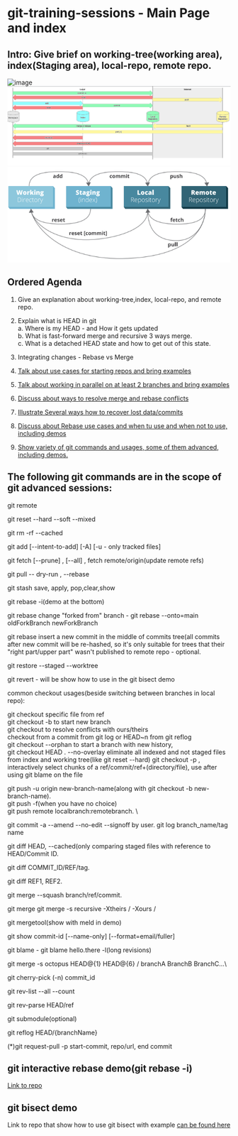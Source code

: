 # git-training-sessions - Main Page and index


## Intro: Give brief on working-tree(working area), index(Staging area), local-repo, remote repo.
![image](https://user-images.githubusercontent.com/75700623/182334942-8fb8cecf-6aa5-4256-8a61-7b09125a941e.png)
![img_1.png](./pictures/img_1.png)
![img.png](./pictures/img.png)


## Ordered Agenda
 1. Give an explanation about working-tree,index, local-repo, and remote repo.
 2. Explain what is HEAD in git\
   a. Where is my HEAD - and How it gets updated\
   b. What is fast-forward merge and recursive 3 ways merge.\
   c. What is a detached HEAD state and how to get out of this state.
 3. Integrating changes - Rebase vs Merge

 4. [Talk about use cases for starting repos and bring examples](./starting-a-repo.md)
 5. [Talk about working in parallel on at least 2 branches and bring examples](./juggle-between-features.md)
 6. [Discuss about ways to resolve merge and rebase conflicts ](./merging-and-solving-conflicts.md)
 7. [Illustrate Several ways how to recover lost data/commits](./recover-lost-commits-or-work.md)
 8. [Discuss about Rebase use cases and when tu use and when not to use, including demos](./rebase-use-cases.md)
 9. [Show variety of git commands and usages, some of them advanced, including demos. ](./advanced--msc-use-cases.md)
     

## The following git commands are in the scope of git advanced sessions:
git remote

git reset --hard --soft --mixed

git rm -rf --cached

git add [--intent-to-add] [-A] [-u - only tracked files]

git fetch [--prune] , [--all] , fetch remote/origin(update remote refs) 

git pull -- dry-run , --rebase

git stash save, apply, pop,clear,show

git rebase -i(demo at the bottom)

git rebase change "forked from" branch - git rebase --onto=main oldForkBranch newForkBranch

git rebase insert a new commit in the middle of commits tree(all commits after new commit will be re-hashed, so it's only suitable for trees that their "right part/upper part" wasn't published to remote repo - optional.

git restore --staged --worktree

git revert - will be show how to use in the git bisect demo

common checkout usages(beside switching between branches in local repo):

git checkout specific file from ref \
git checkout -b to start new branch \
git checkout to resolve conflicts with ours/theirs \
checkout from a commit from git log or HEAD~n from git reflog \
git checkout --orphan to start a branch with new history, \
git checkout HEAD . --no-overlay eliminate all indexed and not staged files from index and working tree(like git reset --hard)
git checkout -p , interactively select chunks of a ref/commit/ref+(directory/file), use after using git blame on the file


git push -u origin new-branch-name(along with git checkout -b new-branch-name). \
git push -f(when you have no choice) \
git push remote localbranch:remotebranch. \

git commit -a --amend --no-edit --signoff by user.
git log branch_name/tag name

git diff HEAD, --cached(only comparing staged files with reference to HEAD/Commit ID.

git diff COMMIT_ID/REF/tag.

git diff REF1, REF2.

git merge --squash branch/ref/commit.

git merge git merge -s recursive -Xtheirs / -Xours / <allow-unrelated-histories>
 
git mergetool(show with meld in demo)

git show commit-id [--name-only] [--format=email/fuller]

git blame -  git blame hello.there -l(long revisions)

git merge -s octopus HEAD@{1} HEAD@{6} / branchA BranchB BranchC...\


git cherry-pick (-n) commit_id

git rev-list --all --count
 
git rev-parse HEAD/ref
 
 git submodule(optional)
 
git reflog HEAD/{branchName}
 
(*)git request-pull -p start-commit, repo/url, end commit
 
 ## git interactive rebase demo(git rebase -i)
 [Link to repo](https://github.com/zvigrinberg/git-interactive-rebase-demo/)
 
 ## git bisect demo
 Link to repo that show how to use git bisect with example [can be found here](https://github.com/zvigrinberg/git-bisect-demo)
 
 
